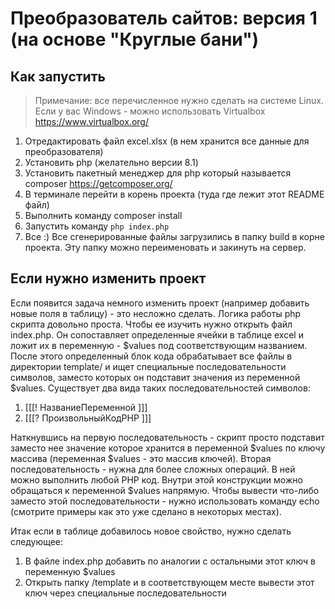 # Преобразователь сайтов: версия 1 (на основе "Круглые бани")

## Как запустить

> Примечание: все перечисленное нужно сделать на системе Linux. Если у вас Windows - можно использовать Virtualbox https://www.virtualbox.org/

1. Отредактировать файл excel.xlsx (в нем хранится все данные для преобразователя)
2. Установить php (желательно версии 8.1)
3. Установить пакетный менеджер для php который называется composer https://getcomposer.org/
4. В терминале перейти в корень проекта (туда где лежит этот README файл)
5. Выполнить команду composer install
6. Запустить команду `php index.php`
7. Все :) Все сгенерированные файлы загрузились в папку build в корне проекта. Эту папку можно переименовать и закинуть на сервер.

## Если нужно изменить проект

Если появится задача немного изменить проект (например добавить новые поля в таблицу) - это несложно сделать. Логика работы php скрипта довольно проста. Чтобы ее изучить нужно открыть файл index.php. Он сопоставляет определенные ячейки в таблице excel и ложит их в переменную - $values под соответствующим названием. После этого определенный блок кода обрабатывает все файлы в директории template/ и ищет специальные последовательности символов, заместо которых он подставит значения из переменной $values.
Существует два вида таких последовательностей символов:
1. [[[! НазваниеПеременной ]]]
2. [[[? ПроизвольныйКодPHP ]]]

Наткнувшись на первую последовательность - скрипт просто подставит заместо нее значение которое хранится в переменной $values по ключу массива (переменная $values - это массив ключей).
Вторая последовательность - нужна для более сложных операций. В ней можно выполнить любой PHP код. Внутри этой конструкции можно обращаться к переменной $values напрямую. Чтобы вывести что-либо заместо этой последовательности - нужно использовать команду echo (смотрите примеры как это уже сделано в некоторых местах).

Итак если в таблице добавилось новое свойство, нужно сделать следующее:
1. В файле index.php добавить по аналогии с остальными этот ключ в переменную $values
2. Открыть папку /template и в соответствующем месте вывести этот ключ через специальные последовательности


